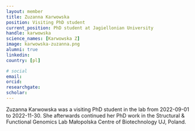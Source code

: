 ```yaml
---
layout: member
title: Zuzanna Karwowska
position: Visiting PhD student
current_position: PhD student at Jagiellonian University
handle: karwowska
science_names: [Karwowska Z]
image: karwowska-zuzanna.png
alumni: true
linkedin:
country: [pl]

# social
email:
orcid:
researchgate:
scholar:
---
```


Zuzanna Karwowska was a visiting PhD student in the lab from 2022-09-01 to 2022-11-30. She afterwards continued her PhD work in the Structural & Functional Genomics Lab
Małopolska Centre of Biotechnology UJ, Poland.
